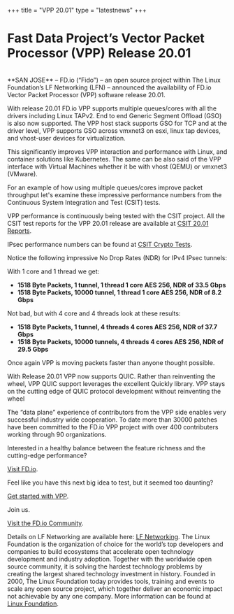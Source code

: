 +++
title = "VPP 20.01"
type = "latestnews"
+++

# Fast Data Project’s Vector Packet Processor (VPP) Release 20.01

<br>
**SAN JOSE** –  FD.io (“Fido”) – an open source project within The Linux Foundation’s
LF Networking (LFN) – announced the availability of FD.io Vector Packet Processor (VPP) software release 20.01.

With release 20.01 FD.io VPP supports multiple queues/cores with all the drivers including Linux TAPv2.
End to end Generic Segment Offload (GSO) is also now supported. The VPP host stack supports GSO for TCP
and at the driver level, VPP supports GSO across vmxnet3 on esxi, linux tap devices, and vhost-user devices
for virtualization.

This significantly improves VPP interaction and performance with Linux, and container solutions
like Kubernetes. The same can be also said of the VPP interface with Virtual Machines whether
it be with vhost (QEMU) or vmxnet3 (VMware).

For an example of how using multiple queues/cores improve packet throughput let's examine these
impressive performance numbers from the Continuous System Integration and Test (CSIT) tests.

VPP performance is continuously being tested with the CSIT project. All the CSIT test reports
for the VPP 20.01 release are available at
[CSIT 20.01 Reports](https://docs.fd.io/csit/master/report/).

IPsec performance numbers can be found at
[CSIT Crypto Tests](https://docs.fd.io/csit/master/report/detailed_test_results/vpp_performance_results_3n_hsw/vpp_performance_results_3n_hsw.html).

Notice the following impressive No Drop Rates (NDR) for IPv4 IPsec tunnels:

With 1 core and 1 thread we get:

* **1518 Byte Packets, 1 tunnel, 1 thread 1 core AES 256, NDR of 33.5 Gbps**
* **1518 Byte Packets, 10000 tunnel, 1 thread 1 core AES 256, NDR of 8.2 Gbps**

Not bad, but with 4 core and 4 threads look at these results:

* **1518 Byte Packets, 1 tunnel, 4 threads 4 cores AES 256, NDR of 37.7 Gbps**
* **1518 Byte Packets, 10000 tunnels, 4 threads 4 cores AES 256, NDR of 29.5 Gbps**

Once again VPP is moving packets faster than anyone thought possible.

With Release 20.01 VPP now supports QUIC. Rather than reinventing the wheel, VPP QUIC support
leverages the excellent Quickly library. VPP stays on the cutting edge of QUIC protocol development
without reinventing the wheel

The “data plane” experience of contributors from the VPP side enables very successful industry wide
cooperation. To date more than 30000 patches have been committed to the FD.io VPP project with over
400 contributers working through 90 organizations.

Interested in a healthy balance between the feature richness and the cutting-edge performance?

[Visit FD.io](https://fd.io).

Feel like you have this next big idea to test, but it seemed too daunting?

[Get started with VPP](https://fd.io/vppproject/vpptech/).

Join us.

[Visit the FD.io Community](https://fd.io/community/join).

Details on LF Networking are available here: [LF Networking](www.lfnetworking.org). 
The Linux Foundation is the organization of choice for the world’s top developers
and companies to build ecosystems that accelerate open technology development and
industry adoption. Together with the worldwide open source community, it is solving
the hardest technology problems by creating the largest shared technology investment
in history. Founded in 2000, The Linux Foundation today provides tools, training and
events to scale any open source project, which together deliver an economic impact not
achievable by any one company. More information can be found at [Linux Foundation](www.linuxfoundation.org).
